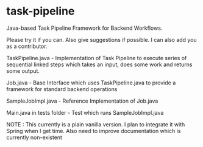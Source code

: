 # task-pipeline
Java-based Task Pipeline Framework for Backend Workflows.

Please try it if you can. Also give suggestions if possible. I can also add you as a contributor.

TaskPipeline.java - Implementation of Task Pipeline to execute series of sequential linked steps which takes an input, does some work and returns some output. 

Job.java - Base Interface which uses TaskPipeline.java to provide a framework for standard backend operations 

SampleJobImpl.java - Reference Implementation of Job.java

Main.java in tests folder - Test which runs SampleJobImpl.java

NOTE : This currently is a plain vanilla version. I plan to integrate it with Spring when I get time. Also need to improve documentation which is currently non-existent
